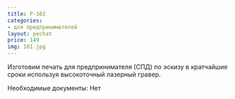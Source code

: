 ```yaml
---
title: P-102
categories:
- для предпринимателей
layout: pechat
price: 149
img: 101.jpg
---
```


Изготовим печать для предпринимателя (СПД) по эскизу в кратчайшие сроки используя высокоточный лазерный гравер.

Необходимые документы: Нет
